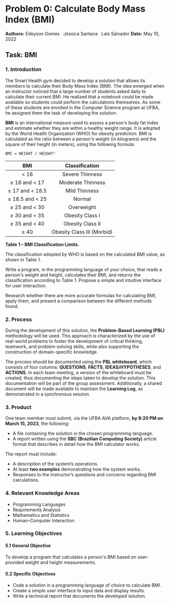 # **Problem 0: Calculate Body Mass Index (BMI)**

**Authors:** Edeyson Gomes   Jéssica Santana   Laís Salvador
**Date:** May 10, 2022

## **Task: BMI**

### **1. Introduction**

The Smart Health gym decided to develop a solution that allows its members to calculate their Body Mass Index (BMI). The idea emerged when an instructor noticed that a large number of students asked daily to calculate their current BMI. He realized that a notebook could be made available so students could perform the calculations themselves. As some of these students are enrolled in the Computer Science program at UFBA, he assigned them the task of developing the solution.

**BMI** is an international measure used to assess a person's body fat index and estimate whether they are within a healthy weight range. It is adopted by the World Health Organization (WHO) for obesity prediction. BMI is calculated as the ratio between a person's weight (in kilograms) and the square of their height (in meters), using the following formula:

```
BMI = WEIGHT / HEIGHT²
```

|     **BMI**     |     **Classification**     |
| :-------------: | :------------------------: |
|       < 16      |       Severe Thinness      |
|  ≥ 16 and < 17  |      Moderate Thinness     |
| ≥ 17 and < 18.5 |        Mild Thinness       |
| ≥ 18.5 and < 25 |           Normal           |
|  ≥ 25 and < 30  |         Overweight         |
|  ≥ 30 and < 35  |       Obesity Class I      |
|  ≥ 35 and < 40  |      Obesity Class II      |
|       ≥ 40      | Obesity Class III (Morbid) |

**Table 1 – BMI Classification Limits.**

The classification adopted by WHO is based on the calculated BMI value, as shown in Table 1.

Write a program, in the programming language of your choice, that reads a person's weight and height, calculates their BMI, and returns the classification according to Table 1. Propose a simple and intuitive interface for user interaction.

Research whether there are more accurate formulas for calculating BMI, apply them, and present a comparison between the different methods found.



### **2. Process**

During the development of this solution, the **Problem-Based Learning (PBL)** methodology will be used. This approach is characterized by the use of real-world problems to foster the development of critical thinking, teamwork, and problem-solving skills, while also supporting the construction of domain-specific knowledge.

The process should be documented using the **PBL whiteboard**, which consists of four columns: **QUESTIONS**, **FACTS**, **IDEAS/HYPOTHESES**, and **ACTIONS**. In each team meeting, a version of the whiteboard must be created, thus documenting the steps taken to develop the solution. This documentation will be part of the group assessment. Additionally, a shared document will be made available to maintain the **Learning Log**, as demonstrated in a synchronous session.



### **3. Product**

One team member must submit, via the UFBA AVA platform, **by 8:20 PM on March 15, 2023**, the following:

* A file containing the solution in the chosen programming language.
* A report written using the **SBC (Brazilian Computing Society)** article format that describes in detail how the BMI calculator works.

The report must include:

* A description of the system’s operations.
* At least **two examples** demonstrating how the system works.
* Responses to the instructor’s questions and concerns regarding BMI calculations.



### **4. Relevant Knowledge Areas**

* Programming Languages
* Requirements Analysis
* Mathematics and Statistics
* Human–Computer Interaction



### **5. Learning Objectives**

#### **5.1 General Objective**

To develop a program that calculates a person's BMI based on user-provided weight and height measurements.

#### **5.2 Specific Objectives**

* Code a solution in a programming language of choice to calculate BMI.
* Create a simple user interface to input data and display results.
* Write a technical report that documents the developed solution.


